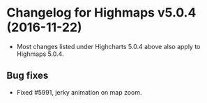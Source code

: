 # Changelog for Highmaps v5.0.4 (2016-11-22)
        
- Most changes listed under Highcharts 5.0.4 above also apply to Highmaps 5.0.4.

## Bug fixes
- Fixed #5991, jerky animation on map zoom.